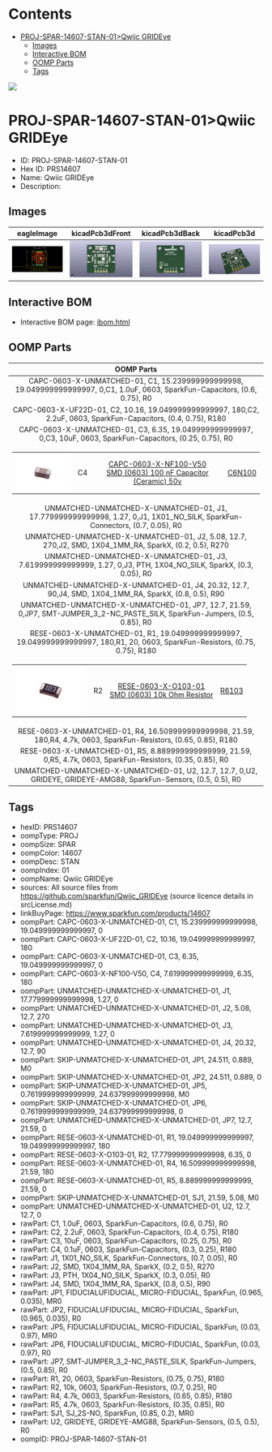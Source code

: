 



Contents
========

* [PROJ-SPAR-14607-STAN-01>Qwiic GRIDEye](#proj-spar-14607-stan-01qwiic-grideye)
	* [Images](#images)
	* [Interactive BOM](#interactive-bom)
	* [OOMP Parts](#oomp-parts)
	* [Tags](#tags)
  
![][im]
# PROJ-SPAR-14607-STAN-01>Qwiic GRIDEye

- ID: PROJ-SPAR-14607-STAN-01
- Hex ID: PRS14607
- Name: Qwiic GRIDEye
- Description: 

## Images
  
  

|eagleImage|kicadPcb3dFront|kicadPcb3dBack|kicadPcb3d|
| :---: | :---: | :---: | :---: |
|[![eagleImage](eagleImage_140.png)](eagleImage_600.png)|[![kicadPcb3dFront](kicadPcb3dFront_140.png)](kicadPcb3dFront_600.png)|[![kicadPcb3dBack](kicadPcb3dBack_140.png)](kicadPcb3dBack_600.png)|[![kicadPcb3d](kicadPcb3d_140.png)](kicadPcb3d_600.png)|

## Interactive BOM

- Interactive BOM page: [ibom.html](kicad/bom/ibom.html)

## OOMP Parts
  

|OOMP Parts|
| :---: |
|CAPC-0603-X-UNMATCHED-01, C1, 15.239999999999998, 19.049999999999997, 0,C1, 1.0uF, 0603, SparkFun-Capacitors, (0.6, 0.75), R0|
|CAPC-0603-X-UF22D-01, C2, 10.16, 19.049999999999997, 180,C2, 2.2uF, 0603, SparkFun-Capacitors, (0.4, 0.75), R180|
|CAPC-0603-X-UNMATCHED-01, C3, 6.35, 19.049999999999997, 0,C3, 10uF, 0603, SparkFun-Capacitors, (0.25, 0.75), R0|
|<table><tr><td>![CAPC-0603-X-NF100-V50](https://raw.githubusercontent.com/oomlout/oomlout_OOMP_parts/main/CAPC-0603-X-NF100-V50/image_140.jpg)</td><td> C4</td><td>[CAPC-0603-X-NF100-V50<br>SMD (0603) 100 nF Capacitor (Ceramic) 50v](https://github.com/oomlout/oomlout_OOMP_parts/tree/main/CAPC-0603-X-NF100-V50/)</td><td>[C6N100](https://github.com/oomlout/oomlout_OOMP_parts/tree/main/CAPC-0603-X-NF100-V50/)</td></tr></table>|
|UNMATCHED-UNMATCHED-X-UNMATCHED-01, J1, 17.779999999999998, 1.27, 0,J1, 1X01_NO_SILK, SparkFun-Connectors, (0.7, 0.05), R0|
|UNMATCHED-UNMATCHED-X-UNMATCHED-01, J2, 5.08, 12.7, 270,J2, SMD, 1X04_1MM_RA, SparkX, (0.2, 0.5), R270|
|UNMATCHED-UNMATCHED-X-UNMATCHED-01, J3, 7.619999999999999, 1.27, 0,J3, PTH, 1X04_NO_SILK, SparkX, (0.3, 0.05), R0|
|UNMATCHED-UNMATCHED-X-UNMATCHED-01, J4, 20.32, 12.7, 90,J4, SMD, 1X04_1MM_RA, SparkX, (0.8, 0.5), R90|
|UNMATCHED-UNMATCHED-X-UNMATCHED-01, JP7, 12.7, 21.59, 0,JP7, SMT-JUMPER_3_2-NC_PASTE_SILK, SparkFun-Jumpers, (0.5, 0.85), R0|
|RESE-0603-X-UNMATCHED-01, R1, 19.049999999999997, 19.049999999999997, 180,R1, 20, 0603, SparkFun-Resistors, (0.75, 0.75), R180|
|<table><tr><td>![RESE-0603-X-O103-01](https://raw.githubusercontent.com/oomlout/oomlout_OOMP_parts/main/RESE-0603-X-O103-01/image_140.jpg)</td><td> R2</td><td>[RESE-0603-X-O103-01<br>SMD (0603) 10k Ohm Resistor](https://github.com/oomlout/oomlout_OOMP_parts/tree/main/RESE-0603-X-O103-01/)</td><td>[R6103](https://github.com/oomlout/oomlout_OOMP_parts/tree/main/RESE-0603-X-O103-01/)</td></tr></table>|
|RESE-0603-X-UNMATCHED-01, R4, 16.509999999999998, 21.59, 180,R4, 4.7k, 0603, SparkFun-Resistors, (0.65, 0.85), R180|
|RESE-0603-X-UNMATCHED-01, R5, 8.889999999999999, 21.59, 0,R5, 4.7k, 0603, SparkFun-Resistors, (0.35, 0.85), R0|
|UNMATCHED-UNMATCHED-X-UNMATCHED-01, U2, 12.7, 12.7, 0,U2, GRIDEYE, GRIDEYE-AMG88, SparkFun-Sensors, (0.5, 0.5), R0|

## Tags

- hexID: PRS14607
- oompType: PROJ
- oompSize: SPAR
- oompColor: 14607
- oompDesc: STAN
- oompIndex: 01
- oompName: Qwiic GRIDEye
- sources: All source files from https://github.com/sparkfun/Qwiic_GRIDEye (source licence details in srcLicense.md)
- linkBuyPage: https://www.sparkfun.com/products/14607
- oompPart: CAPC-0603-X-UNMATCHED-01, C1, 15.239999999999998, 19.049999999999997, 0
- oompPart: CAPC-0603-X-UF22D-01, C2, 10.16, 19.049999999999997, 180
- oompPart: CAPC-0603-X-UNMATCHED-01, C3, 6.35, 19.049999999999997, 0
- oompPart: CAPC-0603-X-NF100-V50, C4, 7.619999999999999, 6.35, 180
- oompPart: UNMATCHED-UNMATCHED-X-UNMATCHED-01, J1, 17.779999999999998, 1.27, 0
- oompPart: UNMATCHED-UNMATCHED-X-UNMATCHED-01, J2, 5.08, 12.7, 270
- oompPart: UNMATCHED-UNMATCHED-X-UNMATCHED-01, J3, 7.619999999999999, 1.27, 0
- oompPart: UNMATCHED-UNMATCHED-X-UNMATCHED-01, J4, 20.32, 12.7, 90
- oompPart: SKIP-UNMATCHED-X-UNMATCHED-01, JP1, 24.511, 0.889, M0
- oompPart: SKIP-UNMATCHED-X-UNMATCHED-01, JP2, 24.511, 0.889, 0
- oompPart: SKIP-UNMATCHED-X-UNMATCHED-01, JP5, 0.7619999999999999, 24.637999999999998, M0
- oompPart: SKIP-UNMATCHED-X-UNMATCHED-01, JP6, 0.7619999999999999, 24.637999999999998, 0
- oompPart: UNMATCHED-UNMATCHED-X-UNMATCHED-01, JP7, 12.7, 21.59, 0
- oompPart: RESE-0603-X-UNMATCHED-01, R1, 19.049999999999997, 19.049999999999997, 180
- oompPart: RESE-0603-X-O103-01, R2, 17.779999999999998, 6.35, 0
- oompPart: RESE-0603-X-UNMATCHED-01, R4, 16.509999999999998, 21.59, 180
- oompPart: RESE-0603-X-UNMATCHED-01, R5, 8.889999999999999, 21.59, 0
- oompPart: SKIP-UNMATCHED-X-UNMATCHED-01, SJ1, 21.59, 5.08, M0
- oompPart: UNMATCHED-UNMATCHED-X-UNMATCHED-01, U2, 12.7, 12.7, 0
- rawPart: C1, 1.0uF, 0603, SparkFun-Capacitors, (0.6, 0.75), R0
- rawPart: C2, 2.2uF, 0603, SparkFun-Capacitors, (0.4, 0.75), R180
- rawPart: C3, 10uF, 0603, SparkFun-Capacitors, (0.25, 0.75), R0
- rawPart: C4, 0.1uF, 0603, SparkFun-Capacitors, (0.3, 0.25), R180
- rawPart: J1, 1X01_NO_SILK, SparkFun-Connectors, (0.7, 0.05), R0
- rawPart: J2, SMD, 1X04_1MM_RA, SparkX, (0.2, 0.5), R270
- rawPart: J3, PTH, 1X04_NO_SILK, SparkX, (0.3, 0.05), R0
- rawPart: J4, SMD, 1X04_1MM_RA, SparkX, (0.8, 0.5), R90
- rawPart: JP1, FIDUCIALUFIDUCIAL, MICRO-FIDUCIAL, SparkFun, (0.965, 0.035), MR0
- rawPart: JP2, FIDUCIALUFIDUCIAL, MICRO-FIDUCIAL, SparkFun, (0.965, 0.035), R0
- rawPart: JP5, FIDUCIALUFIDUCIAL, MICRO-FIDUCIAL, SparkFun, (0.03, 0.97), MR0
- rawPart: JP6, FIDUCIALUFIDUCIAL, MICRO-FIDUCIAL, SparkFun, (0.03, 0.97), R0
- rawPart: JP7, SMT-JUMPER_3_2-NC_PASTE_SILK, SparkFun-Jumpers, (0.5, 0.85), R0
- rawPart: R1, 20, 0603, SparkFun-Resistors, (0.75, 0.75), R180
- rawPart: R2, 10k, 0603, SparkFun-Resistors, (0.7, 0.25), R0
- rawPart: R4, 4.7k, 0603, SparkFun-Resistors, (0.65, 0.85), R180
- rawPart: R5, 4.7k, 0603, SparkFun-Resistors, (0.35, 0.85), R0
- rawPart: SJ1, SJ_2S-NO, SparkFun, (0.85, 0.2), MR0
- rawPart: U2, GRIDEYE, GRIDEYE-AMG88, SparkFun-Sensors, (0.5, 0.5), R0
- oompID: PROJ-SPAR-14607-STAN-01



[im]: kicadPcb3d_450.png
